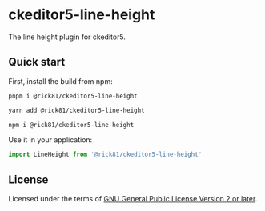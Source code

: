 # ckeditor5-line-height

The line height plugin for ckeditor5.

## Quick start

First, install the build from npm:

```bash
pnpm i @rick81/ckeditor5-line-height

yarn add @rick81/ckeditor5-line-height

npm i @rick81/ckeditor5-line-height
```

Use it in your application:

```js
import LineHeight from '@rick81/ckeditor5-line-height'
```

## License

Licensed under the terms of [GNU General Public License Version 2 or later](http://www.gnu.org/licenses/gpl.html).
